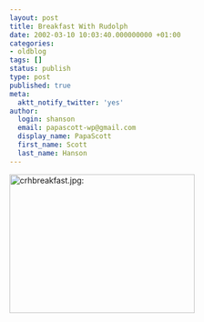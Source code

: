 ```yaml
---
layout: post
title: Breakfast With Rudolph
date: 2002-03-10 10:03:40.000000000 +01:00
categories:
- oldblog
tags: []
status: publish
type: post
published: true
meta:
  aktt_notify_twitter: 'yes'
author:
  login: shanson
  email: papascott-wp@gmail.com
  display_name: PapaScott
  first_name: Scott
  last_name: Hanson
---
```

<p><img src="http://www.papascott.de/wordpress/wp-content/uploads/2002/03/crhbreakfast.jpg" height="244" width="325" border="0" alt="crhbreakfast.jpg: " /></p>
